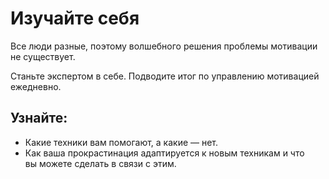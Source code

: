 # Изучайте себя

Все люди разные, поэтому волшебного решения проблемы мотивации не&nbsp;существует.

Станьте экспертом в&nbsp;себе. Подводите итог по&nbsp;управлению мотивацией ежедневно.

## Узнайте:
* Какие техники вам помогают, а&nbsp;какие&nbsp;&mdash; нет.
* Как ваша прокрастинация адаптируется к&nbsp;новым техникам и&nbsp;что вы&nbsp;можете сделать в&nbsp;связи с&nbsp;этим.

